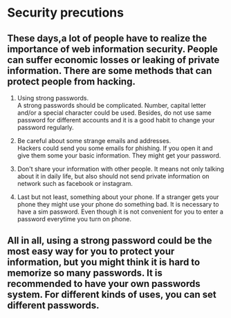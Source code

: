 # Security precutions

## These days,a lot of people have to realize the importance of web information security. People can suffer economic losses or leaking of private information. There are some methods that can protect people from hacking.

1. Using strong passwords.  
   A strong passwords should be complicated. Number, capital letter and/or a special character could be used. Besides, do not use same password for different accounts and it is a good habit to change your password regularly.

2. Be careful about some strange emails and addresses.  
   Hackers could send you some emails for phishing. If you open it and give them some your basic information. They might get your password.

3. Don't share your information with other people. It means not only talking about it in daily   life, but also should not send private information on network such as facebook or instagram.
  
4. Last but not least, something about your phone. If a stranger gets your phone they might use your phone do something bad. It is necessary to have a sim password. Even though it is not convenient for you to enter a password everytime you turn on phone. 

## All in all, using a strong password could  be the most easy way for you to protect your information, but you might think it is hard to memorize so many passwords. It is recommended to have your own passwords system. For different kinds of uses, you can set different passwords.